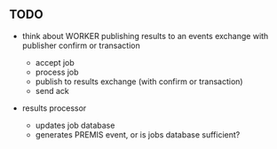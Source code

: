 ## TODO

* think about WORKER publishing results to an events exchange with publisher confirm or transaction
  * accept job
  * process job
  * publish to results exchange (with confirm or transaction)
  * send ack
  
* results processor
  * updates job database
  * generates PREMIS event, or is jobs database sufficient?
  
  


